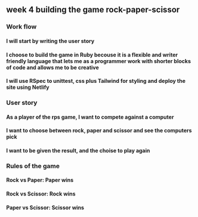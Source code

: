## **week 4 building the game rock-paper-scissor**

### **Work flow**
#### **I will start by writing the user story**
#### **I choose to build the game in Ruby becouse it is a flexible and writer friendly language that lets me as a programmer work with shorter blocks of code and allows me to be creative**
#### **I will use RSpec to unittest, css plus Tailwind for styling and deploy the site using Netlify**

### **User story**
#### **As a player of the rps game, I want to compete against a computer**
#### **I want to choose between rock, paper and scissor and see the computers pick**
#### **I want to be given the result, and the choise to play again**

### **Rules of the game**
#### **Rock vs Paper: Paper wins**
#### **Rock vs Scissor: Rock wins**
#### **Paper vs Scissor: Scissor wins**